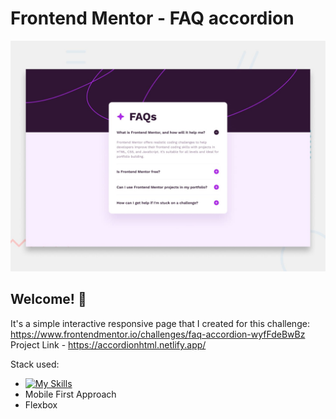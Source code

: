 # Frontend Mentor - FAQ accordion

![Design preview for the FAQ accordion coding challenge](./design/desktop-preview.jpg)

## Welcome! 👋

 It's a simple interactive responsive page that I created for this challenge: https://www.frontendmentor.io/challenges/faq-accordion-wyfFdeBwBz
 Project Link - https://accordionhtml.netlify.app/


 Stack used:
- [![My Skills](https://skillicons.dev/icons?i=js,html,css&theme=dark)](https://skillicons.dev)
 - Mobile First Approach 
 - Flexbox






